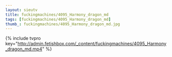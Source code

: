 ```yaml
--- 
layout: sieutv
title: fuckingmachines/4095_Harmony_dragon_md
tags: [fuckingmachines/4095_Harmony_dragon_md]
thumb_: fuckingmachines/4095_Harmony_dragon_md.jpg
---
```

{% include tvpro key="http://admin.fetishbox.com/_content/fuckingmachines/4095_Harmony_dragon_md.mp4" %} 
